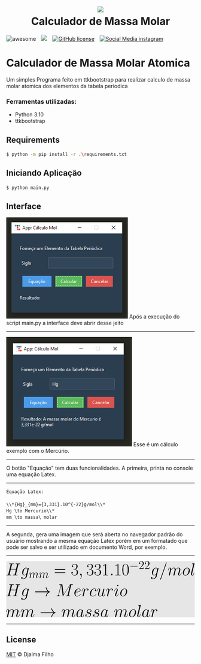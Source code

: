 <h1 align="center">
  <img src="https://upload.wikimedia.org/wikipedia/commons/6/6f/Stylised_atom_with_three_Bohr_model_orbits_and_stylised_nucleus.svg" height="200px"/>
  <br>
  Calculador de Massa Molar
</h1>

![awesome](https://img.shields.io/badge/awesome-yes-green)&emsp;![](https://visitor-badge.glitch.me/badge?page_id=DesignerDjalma)&emsp;[![GitHub license](https://img.shields.io/badge/license-MIT-blue.svg)](https://github.com/DesignerDjalma/Calculador-de-Massa-Molar-Atomica-/blob/main/LICENSE)&emsp;[![Social Media instagram](https://img.shields.io/badge/Follow%20@3Djhey-613-red.svg?style=social&logo=instagram)](https://www.instagram.com/3djhey/)


# Calculador de Massa Molar Atomica
Um simples Programa feito em ttkbootstrap para realizar calculo de massa molar atomica dos elementos da tabela periodica

### Ferramentas utilizadas: 
- Python 3.10
- ttkbootstrap

## Requirements
```bash
$ python -m pip install -r .\requirements.txt
```

## Iniciando Aplicação
```bash
$ python main.py
```

## Interface
<img src="https://github.com/DesignerDjalma/Calculador-de-Massa-Molar-Atomica-/blob/main/images/app_tela_inicial2.png" height="270px"/>
Após a execução do script main.py a interface deve abrir desse jeito<hr>

<img src="https://github.com/DesignerDjalma/Calculador-de-Massa-Molar-Atomica-/blob/main/images/app_calculo_exemplo.png" height="292px"/>
Esse é um cálculo exemplo com o Mercúrio.
<hr> 
O botão "Equação" tem duas funcionalidades. A primeira, printa no console uma equação Latex.
<hr> 

```txt
Equação Latex:

\\*{Hg}_{mm}={3,331}.10^{-22}g/mol\\*
Hg \to Mercurio\\*
mm \to massa\ molar
```

<hr> 
A segunda, gera uma imagem que será aberta no navegador padrão do usuário mostrando a mesma equação Latex porém em um formatado que pode ser salvo e ser utilizado em documento Word, por exemplo.
<hr> 
<img src="https://github.com/DesignerDjalma/Calculador-de-Massa-Molar-Atomica-/blob/main/images/app_equacao_gerada.png" height="150px"/>
<hr> 

## License
[MIT](https://github.com/DesignerDjalma/Calculador-de-Massa-Molar-Atomica-/blob/main/LICENSE) © Djalma Filho
